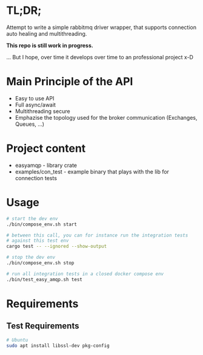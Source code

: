 # TL;DR;

Attempt to write a simple rabbitmq driver wrapper, that supports connection
auto healing and multithreading.

**This repo is still work in progress.**

... But I hope, over time it develops over time to an professional project x-D

# Main Principle of the API
* Easy to use API
* Full async/await
* Multithreading secure
* Emphazise the topology used for the broker communication (Exchanges, Queues, ...)


# Project content
* easyamqp - library crate
* examples/con_test - example binary that plays with the lib for connection tests

# Usage

```bash
# start the dev env
./bin/compose_env.sh start

# between this call, you can for instance run the integration tests
# against this test env
cargo test -- --ignored --show-output

# stop the dev env
./bin/compose_env.sh stop

# run all integration tests in a closed docker compose env
./bin/test_easy_amqp.sh test
```

# Requirements

## Test Requirements
```bash
# Ubuntu
sudo apt install libssl-dev pkg-config
```